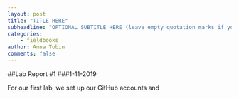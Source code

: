 ```yaml
---
layout: post
title: "TITLE HERE"
subheadline: "OPTIONAL SUBTITLE HERE (leave empty quotation marks if you don't subtitle)"
categories:
    - fieldbooks
author: Anna Tobin
comments: false
---
```


##Lab Report #1
###1-11-2019

For our first lab, we set up our GitHub accounts and 





 
